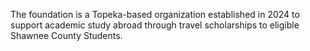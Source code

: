 The foundation is a Topeka-based organization established in 2024 to support academic study abroad through travel scholarships to eligible Shawnee County Students.
